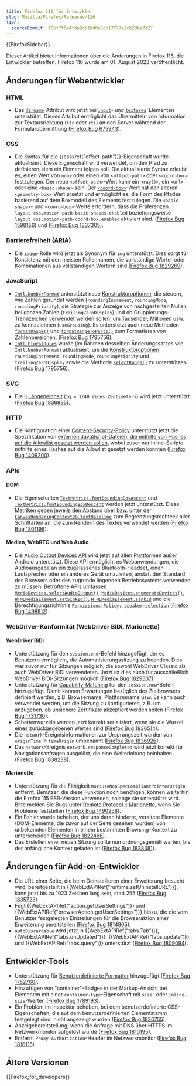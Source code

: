 ```yaml
---
title: Firefox 116 für Entwickler
slug: Mozilla/Firefox/Releases/116
l10n:
  sourceCommit: f65f7f6e4fda2cb1bd0e7db17777e2cb20be7d27
---
```


{{FirefoxSidebar}}

Dieser Artikel bietet Informationen über die Änderungen in Firefox 116, die Entwickler betreffen. Firefox 116 wurde am 01. August 2023 veröffentlicht.

## Änderungen für Webentwickler

### HTML

- Das [`dirname`](/de/docs/Web/HTML/Element/input#dirname)-Attribut wird jetzt bei [`input`](/de/docs/Web/HTML/Element/input#dirname)- und [`textarea`](/de/docs/Web/HTML/Element/textarea#dirname)-Elementen unterstützt.
  Dieses Attribut ermöglicht das Übermitteln von Information zur Textausrichtung (`ltr` oder `rtl`) an den Server während der Formularübermittlung ([Firefox Bug 675943](https://bugzil.la/675943)).

### CSS

- Die Syntax für die {{cssxref("offset-path")}}-Eigenschaft wurde aktualisiert. Diese Eigenschaft wird verwendet, um den Pfad zu definieren, dem ein Element folgen soll. Die aktualisierte Syntax erlaubt es, einen Wert von `none` oder einen von `<offset-path>` oder `<coord-box>` festzulegen. Der neue `<offset-path>`-Wert kann ein `<ray()>`, ein `<url>` oder eine `<basic-shape>` sein. Der [`<coord-box>`](/de/docs/Web/CSS/box-edge)-Wert hat den älteren `<geometry-box>`-Wert ersetzt und ermöglicht es, die Form des Pfades basierend auf dem Boxmodell des Elements festzulegen. Die `<basic-shape>`- und `<coord-box>`-Werte erfordern, dass die Präferenzen `layout.css.motion-path-basic-shapes.enabled` beziehungsweise `layout.css.motion-path-coord-box.enabled` aktiviert sind. ([Firefox Bug 1598156](https://bugzil.la/1598156)) und ([Firefox Bug 1837305](https://bugzil.la/1837305)).

### Barrierefreiheit (ARIA)

- Die [`image`](/de/docs/Web/Accessibility/ARIA/Reference/Roles/img_role)-Rolle wird jetzt als Synonym für `img` unterstützt.
  Dies sorgt für Konsistenz mit den meisten Rollennamen, die vollständige Wörter oder Kombinationen aus vollständigen Wörtern sind ([Firefox Bug 1829269](https://bugzil.la/1829269)).

### JavaScript

- [`Intl.NumberFormat`](/de/docs/Web/JavaScript/Reference/Global_Objects/Intl/NumberFormat) unterstützt neue [Konstruktoroptionen](/de/docs/Web/JavaScript/Reference/Global_Objects/Intl/NumberFormat/NumberFormat), die steuern, wie Zahlen gerundet werden (`roundingIncrement`, `roundingMode`, `roundingPriority`), die Strategie zur Anzeige von nachgestellten Nullen bei ganzen Zahlen (`trailingZeroDisplay`) und ob Gruppierungs-Trennzeichen verwendet werden sollen, um Tausender, Millionen usw. zu kennzeichnen (`useGrouping`).
  Es unterstützt auch neue Methoden [`formatRange()`](/de/docs/Web/JavaScript/Reference/Global_Objects/Intl/NumberFormat/formatRange) und [`formatRangeToParts()`](/de/docs/Web/JavaScript/Reference/Global_Objects/Intl/NumberFormat/formatRangeToParts) zum Formatieren von Zahlenbereichen.
  ([Firefox Bug 1795756](https://bugzil.la/1795756)).
- [`Intl.PluralRules`](/de/docs/Web/JavaScript/Reference/Global_Objects/Intl/PluralRules) wurde (im Rahmen desselben Änderungssatzes wie `Intl.NumberFormat`) aktualisiert, um die [Konstruktoroptionen](/de/docs/Web/JavaScript/Reference/Global_Objects/Intl/PluralRules/PluralRules) `roundingIncrement`, `roundingMode`, `roundingPriority` und `trailingZeroDisplay` sowie die Methode [`selectRange()`](/de/docs/Web/JavaScript/Reference/Global_Objects/Intl/PluralRules/selectRange) zu unterstützen.
  ([Firefox Bug 1795756](https://bugzil.la/1795756)).

### SVG

- Die `q` [Längeneinheit](/de/docs/Web/SVG/Content_type#length) (`1q = 1/40 eines Zentimeters`) wird jetzt unterstützt ([Firefox Bug 1836995](https://bugzil.la/1836995)).

### HTTP

- Die Konfiguration einer [Content-Security-Policy](/de/docs/Web/HTTP/CSP) unterstützt jetzt die Spezifikation von [externen JavaScript-Dateien, die mithilfe von Hashes auf die Allowlist gesetzt werden sollen](/de/docs/Web/HTTP/Headers/Content-Security-Policy/script-src#allowlisting_external_scripts_using_hashes), wobei zuvor nur Inline-Skripte mithilfe eines Hashes auf die Allowlist gesetzt werden konnten ([Firefox Bug 1409200](https://bugzil.la/1409200)).

### APIs

#### DOM

- Die Eigenschaften [`TextMetrics.fontBoundingBoxAscent`](/de/docs/Web/API/TextMetrics/fontBoundingBoxAscent) und [`TextMetrics.fontBoundingBoxDescent`](/de/docs/Web/API/TextMetrics/fontBoundingBoxDescent) werden jetzt unterstützt.
  Diese Metriken geben jeweils den Abstand über bzw. unter der [`CanvasRenderingContext2D.textBaseline`](/de/docs/Web/API/CanvasRenderingContext2D/textBaseline) zum Begrenzungsrechteck aller Schriftarten an, die zum Rendern des Textes verwendet werden ([Firefox Bug 1801198](https://bugzil.la/1801198)).

#### Medien, WebRTC und Web Audio

- Die [Audio Output Devices API](/de/docs/Web/API/Audio_Output_Devices_API) wird jetzt auf allen Plattformen außer Android unterstützt.
  Diese API ermöglicht es Webanwendungen, die Audioausgabe an ein zugelassenes Bluetooth-Headset, einen Lautsprecher oder ein anderes Gerät umzuleiten, anstatt den Standard des Browsers oder des zugrunde liegenden Betriebssystems verwenden zu müssen.
  Betroffene APIs umfassen [`MediaDevices.selectAudioOutput()`](/de/docs/Web/API/MediaDevices/selectAudioOutput), [`MediaDevices.enumerateDevices()`](/de/docs/Web/API/MediaDevices/enumerateDevices), [`HTMLMediaElement.setSinkId()`](/de/docs/Web/API/HTMLMediaElement/setSinkId), [`HTMLMediaElement.sinkId`](/de/docs/Web/API/HTMLMediaElement/sinkId) und die Berechtigungsrichtlinie [`Permissions-Policy: speaker-selection`](/de/docs/Web/HTTP/Headers/Permissions-Policy/speaker-selection) ([Firefox Bug 1498512](https://bugzil.la/1498512)).

### WebDriver-Konformität (WebDriver BiDi, Marionette)

#### WebDriver BiDi

- Unterstützung für den `session.end`-Befehl hinzugefügt, der es Benutzern ermöglicht, die Automatisierungssitzung zu beenden. Dies war zuvor nur für Sitzungen möglich, die sowohl WebDriver Classic als auch WebDriver BiDi verwendeten. Jetzt ist dies auch für ausschließlich WebDriver BiDi-Sitzungen möglich ([Firefox Bug 1829337](https://bugzil.la/1829337)).
- Unterstützung für [Capability-Matching](/de/docs/Web/WebDriver/Reference/Capabilities) für den `session.new`-Befehl hinzugefügt. Damit können Erwartungen bezüglich des Zielbrowsers definiert werden, z.B. Browsername, Plattformname usw. Es kann auch verwendet werden, um die Sitzung zu konfigurieren, z.B. um anzugeben, ob unsichere Zertifikate akzeptiert werden sollen ([Firefox Bug 1731730](https://bugzil.la/1731730)).
- Schattenwurzeln werden jetzt korrekt serialisiert, wenn sie die Wurzel eines zurückgegebenen Wertes sind ([Firefox Bug 1836514](https://bugzil.la/1836514)).
- Die `network`-Ereignisinformationen zur Ursprungszeit wurden von `originTime` in `timeOrigin` umbenannt ([Firefox Bug 1836926](https://bugzil.la/1836926)).
- Das `network`-Ereignis `network.responseCompleted` wird jetzt korrekt für Navigationsanfragen ausgelöst, die eine Weiterleitung beinhalten ([Firefox Bug 1838238](https://bugzil.la/1838238)).

#### Marionette

- Unterstützung für die Fähigkeit `moz:useNonSpecCompliantPointerOrigin` entfernt. Benutzer, die diese Funktion noch benötigen, können weiterhin die Firefox 115 ESR-Version verwenden, solange sie unterstützt wird. Bitte melden Sie Bugs unter [Remote Protocol :: Marionette](https://bugzilla.mozilla.org/enter_bug.cgi?product=Remote%20Protocol&component=Marionette), wenn Sie Probleme feststellen ([Firefox Bug 1490258](https://bugzil.la/1490258)).
- Ein Fehler wurde behoben, der uns daran hinderte, veraltete Elemente (DOM-Elemente, die zuvor auf der Seite gesehen wurden) von unbekannten Elementen in einem bestimmten Browsing-Kontext zu unterscheiden ([Firefox Bug 1822466](https://bugzil.la/1822466)).
- Das Erstellen einer neuen Sitzung sollte nun ordnungsgemäß warten, bis der anfängliche Kontext geladen ist ([Firefox Bug 1838381](https://bugzil.la/1838381)).

## Änderungen für Add-on-Entwickler

- Die URL einer Seite, die beim Deinstallieren einer Erweiterung besucht wird, bereitgestellt in {{WebExtAPIRef("runtime.setUninstallURL")}}, kann jetzt bis zu 1023 Zeichen lang sein, statt 255 ([Firefox Bug 1835723](https://bugzil.la/1835723)).
- Fügt {{WebExtAPIRef("action.getUserSettings")}} und {{WebExtAPIRef("browserAction.getUserSettings")}} hinzu, die die vom Benutzer festgelegten Einstellungen für die Browseraktion einer Erweiterung bereitstellen ([Firefox Bug 1814905](https://bugzil.la/1814905)).
- `autoDiscardable` wird jetzt in {{WebExtAPIRef("tabs.Tab")}}, {{WebExtAPIRef("tabs.onUpdated")}}, {{WebExtAPIRef("tabs.update")}} und {{WebExtAPIRef("tabs.query")}} unterstützt ([Firefox Bug 1809094](https://bugzil.la/1809094)).

## Entwickler-Tools

- Unterstützung für [Benutzerdefinierte Formatter](https://firefox-source-docs.mozilla.org/devtools-user/custom_formatters/index.html) hinzugefügt ([Firefox Bug 1752760](https://bugzil.la/1752760)).
- Hinzufügen von "container"-Badges in der Markup-Ansicht bei Elementen mit einer `container-type`-Eigenschaft mit `size`- oder `inline-size`-Werten ([Firefox Bug 1789193](https://bugzil.la/1789193)).
- Ein Problem im Inspektor behoben, bei dem benutzerdefinierte CSS-Eigenschaften, die auf dem benutzerdefinierten Elementstamm festgelegt sind, nicht angezeigt wurden ([Firefox Bug 1836755](https://bugzil.la/1836755)).
- Anzeigebereitstellung, wenn die Anfrage mit DNS über HTTPS im Netzwerkmonitor aufgelöst wurde ([Firefox Bug 1810195](https://bugzil.la/1810195)).
- Entfernt `Proxy-Authorization`-Header im Netzwerkmonitor ([Firefox Bug 1816115](https://bugzil.la/1816115)).

## Ältere Versionen

{{Firefox_for_developers}}
